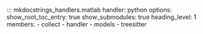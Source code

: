 ::: mkdocstrings_handlers.matlab
    handler: python
    options:
      show_root_toc_entry: true
      show_submodules: true
      heading_level: 1
      members:
        - collect
        - handler
        - models
        - treesitter
